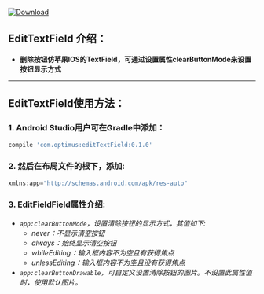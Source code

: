 [![Download](https://api.bintray.com/packages/opprime/maven/edittextfield/images/download.svg)](https://bintray.com/opprime/maven/edittextfield/_latestVersion)

## EditTextField 介绍：
- **删除按钮仿苹果IOS的TextField，可通过设置属性clearButtonMode来设置按钮显示方式**


***


## EditTextField使用方法：

### 1. Android Studio用户可在Gradle中添加：
```groovy
compile 'com.optimus:editTextField:0.1.0'
```

### 2. 然后在布局文件的根下，添加:
```groovy
xmlns:app="http://schemas.android.com/apk/res-auto"
```

### 3. EditFieldField属性介绍:
- *```app:clearButtonMode```，设置清除按钮的显示方式，其值如下:*
    - *never：不显示清空按钮*
    - *always：始终显示清空按钮*
    - *whileEditing：输入框内容不为空且有获得焦点*
    - *unlessEditing：输入框内容不为空且没有获得焦点*
- *```app:clearButtonDrawable```，可自定义设置清除按钮的图片。不设置此属性值时，使用默认图片。*
